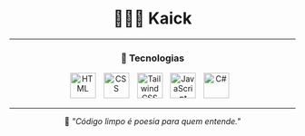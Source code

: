 <!-- Kaick | GitHub README -->

<div align="center">

# 👨🏻‍💻 Kaick  

---

### 🚀 Tecnologias

<p align="center">
  <img alt="HTML" title="HTML" width="45px" style="padding-right:10px;" src="https://cdn.jsdelivr.net/gh/devicons/devicon/icons/html5/html5-original.svg"/>
  <img alt="CSS" title="CSS" width="45px" style="padding-right:10px;" src="https://cdn.jsdelivr.net/gh/devicons/devicon/icons/css3/css3-original.svg"/>
  <img alt="TailwindCSS" title="TailwindCSS" width="45px" style="padding-right:10px;" src="https://cdn.jsdelivr.net/gh/devicons/devicon/icons/tailwindcss/tailwindcss-original.svg"/>
  <img alt="JavaScript" title="JavaScript" width="45px" style="padding-right:10px;" src="https://cdn.jsdelivr.net/gh/devicons/devicon/icons/javascript/javascript-original.svg"/>
  <img alt="C#" title="C#" width="45px" style="padding-right:10px;" src="https://cdn.jsdelivr.net/gh/devicons/devicon/icons/csharp/csharp-original.svg"/>
</p>

---

🖤 _"Código limpo é poesia para quem entende."_

</div>
